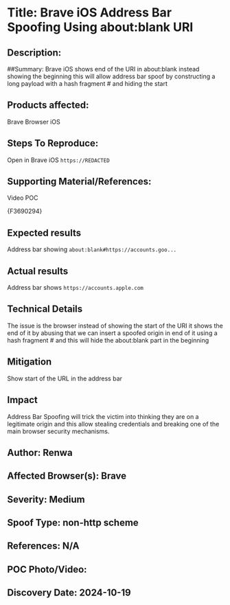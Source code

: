# Title: Brave iOS Address Bar Spoofing Using about:blank URI

## Description: 
##Summary:
Brave iOS shows end of the URI in about:blank instead showing the beginning this will allow address bar spoof by constructing a long payload with a hash fragment # and hiding the start

## Products affected:
Brave Browser iOS

## Steps To Reproduce:
Open in Brave iOS `https://REDACTED`

## Supporting Material/References:
Video POC

{F3690294}

## Expected results
Address bar showing `about:blank#https://accounts.goo...`

## Actual results
Address bar shows `https://accounts.apple.com`

## Technical Details
The issue is the browser instead of showing the start of the URI it shows the end of it by abusing that we can insert a spoofed origin in end of it using a hash fragment # and this will hide the about:blank part in the beginning 



## Mitigation
Show start of the URL in the address bar

## Impact

Address Bar Spoofing will trick the victim into thinking they are on a legitimate origin and this allow stealing credentials and breaking one of the main browser security mechanisms.

## Author: Renwa

## Affected Browser(s): Brave

## Severity: Medium

## Spoof Type: non-http scheme

## References: N/A

## POC Photo/Video: 

## Discovery Date: 2024-10-19

